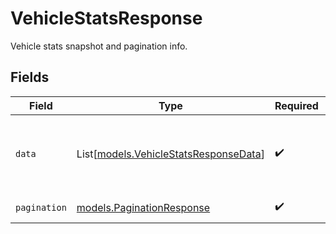 # VehicleStatsResponse

Vehicle stats snapshot and pagination info.


## Fields

| Field                                                                          | Type                                                                           | Required                                                                       | Description                                                                    |
| ------------------------------------------------------------------------------ | ------------------------------------------------------------------------------ | ------------------------------------------------------------------------------ | ------------------------------------------------------------------------------ |
| `data`                                                                         | List[[models.VehicleStatsResponseData](../models/vehiclestatsresponsedata.md)] | :heavy_check_mark:                                                             | List of vehicles and a snapshot of the request stats.                          |
| `pagination`                                                                   | [models.PaginationResponse](../models/paginationresponse.md)                   | :heavy_check_mark:                                                             | Pagination parameters.                                                         |
